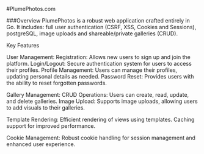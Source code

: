 #PlumePhotos.com

###Overview
PlumePhotos is a robust web application crafted entirely in Go. It includes: full user authentication (CSRF, XSS, Cookies and Sessions), postgreSQL, image uploads and shareable/private galleries (CRUD).

Key Features

User Management:
Registration: Allows new users to sign up and join the platform.
Login/Logout: Secure authentication system for users to access their profiles.
Profile Management: Users can manage their profiles, updating personal details as needed.
Password Reset: Provides users with the ability to reset forgotten passwords.

Gallery Management:
CRUD Operations: Users can create, read, update, and delete galleries.
Image Upload: Supports image uploads, allowing users to add visuals to their galleries.

Template Rendering:
Efficient rendering of views using templates.
Caching support for improved performance.

Cookie Management:
Robust cookie handling for session management and enhanced user experience.
